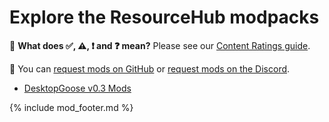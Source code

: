 # Explore the ResourceHub modpacks

🤔 **What does ✅, ⚠️, ❗️ and ❓ mean?** Please see our [Content Ratings guide](../../info/ContentRatings.md).

🧩 You can [request mods on GitHub](https://github.com/DesktopGooseUnofficial/ResourceHub/issues/new/choose) or [request mods on the Discord](https://discord.gg/nkwzUTy).

* [DesktopGoose v0.3 Mods](../../modpacks/DesktopGooseV0.3Mods.md)

{% include mod_footer.md %}